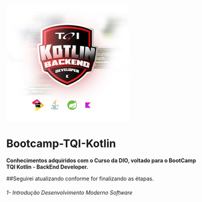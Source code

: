 ![](/assets/images/bootcamp.jpg "TQI")

# Bootcamp-TQI-Kotlin
**Conhecimentos adquiridos com o Curso da DIO, voltado para o BootCamp TQI Kotlin - BackEnd Developer.**

##Seguirei atualizando conforme for finalizando as étapas.

###### 1- Introdução Desenvolvimento Moderno Software





